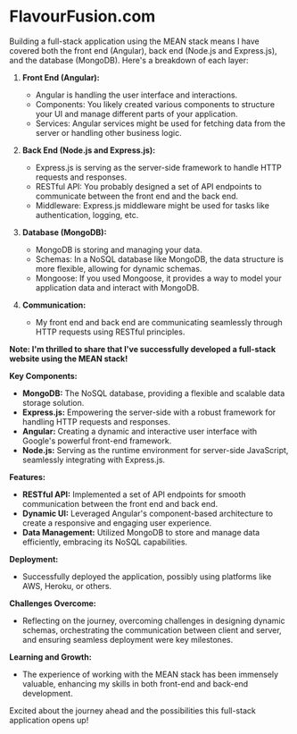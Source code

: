 # FlavourFusion.com
 Building a full-stack application using the MEAN stack means I have covered both the front end (Angular), back end (Node.js and Express.js), and the database (MongoDB). Here's a breakdown of each layer:

1. **Front End (Angular):**
   - Angular is handling the user interface and interactions.
   - Components: You likely created various components to structure your UI and manage different parts of your application.
   - Services: Angular services might be used for fetching data from the server or handling other business logic.

2. **Back End (Node.js and Express.js):**
   - Express.js is serving as the server-side framework to handle HTTP requests and responses.
   - RESTful API: You probably designed a set of API endpoints to communicate between the front end and the back end.
   - Middleware: Express.js middleware might be used for tasks like authentication, logging, etc.

3. **Database (MongoDB):**
   - MongoDB is storing and managing your data.
   - Schemas: In a NoSQL database like MongoDB, the data structure is more flexible, allowing for dynamic schemas.
   - Mongoose: If you used Mongoose, it provides a way to model your application data and interact with MongoDB.

4. **Communication:**
   - My front end and back end are communicating seamlessly through HTTP requests using RESTful principles.

**Note: I'm thrilled to share that I've successfully developed a full-stack website using the MEAN stack!**

**Key Components:**
- **MongoDB:** The NoSQL database, providing a flexible and scalable data storage solution.
- **Express.js:** Empowering the server-side with a robust framework for handling HTTP requests and responses.
- **Angular:** Creating a dynamic and interactive user interface with Google's powerful front-end framework.
- **Node.js:** Serving as the runtime environment for server-side JavaScript, seamlessly integrating with Express.js.

**Features:**
- **RESTful API:** Implemented a set of API endpoints for smooth communication between the front end and back end.
- **Dynamic UI:** Leveraged Angular's component-based architecture to create a responsive and engaging user experience.
- **Data Management:** Utilized MongoDB to store and manage data efficiently, embracing its NoSQL capabilities.

**Deployment:**
- Successfully deployed the application, possibly using platforms like AWS, Heroku, or others.

**Challenges Overcome:**
- Reflecting on the journey, overcoming challenges in designing dynamic schemas, orchestrating the communication between client and server, and ensuring seamless deployment were key milestones.

**Learning and Growth:**
- The experience of working with the MEAN stack has been immensely valuable, enhancing my skills in both front-end and back-end development.

Excited about the journey ahead and the possibilities this full-stack application opens up! 
